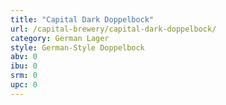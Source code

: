 ```yaml
---
title: "Capital Dark Doppelbock"
url: /capital-brewery/capital-dark-doppelbock/
category: German Lager
style: German-Style Doppelbock
abv: 0
ibu: 0
srm: 0
upc: 0
---
```


